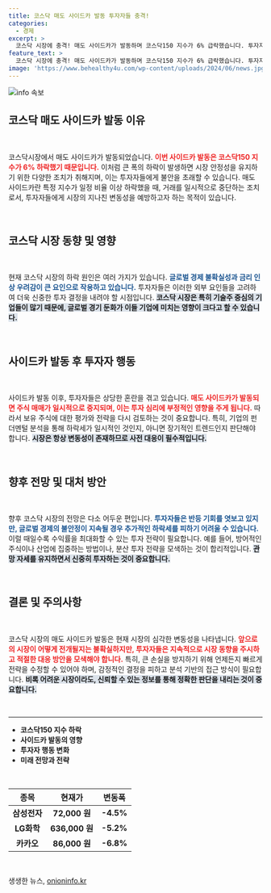 ```yaml
---
title: 코스닥 매도 사이드카 발동 투자자들 충격!
categories:
  - 경제
excerpt: >
  코스닥 시장에 충격! 매도 사이드카가 발동하며 코스닥150 지수가 6% 급락했습니다. 투자자들의 불안감이 고조되는 가운데, 시장의 향방은 과연 어떻게 바뀔까요? 클릭해서 자세히 알아보세요!
feature_text: >
  코스닥 시장에 충격! 매도 사이드카가 발동하며 코스닥150 지수가 6% 급락했습니다. 투자자들의 불안감이 고조되는 가운데, 시장의 향방은 과연 어떻게 바뀔까요? 클릭해서 자세히 알아보세요!
image: 'https://www.behealthy4u.com/wp-content/uploads/2024/06/news.jpg'
---
```


<p><img src="https://www.behealthy4u.com/wp-content/uploads/2024/06/news.jpg" alt="info 속보" /></p>

<h2 data-ke-size="size26">코스닥 매도 사이드카 발동 이유</h2>

<p data-ke-size="size16">&nbsp;</p>

<p>코스닥시장에서 매도 사이드카가 발동되었습니다. <b><span style="color: #ee2323;">이번 사이드카 발동은 코스닥150 지수가 6% 하락했기 때문입니다.</span></b> 이처럼 큰 폭의 하락이 발생하면 시장 안정성을 유지하기 위한 다양한 조치가 취해지며, 이는 투자자들에게 불안을 초래할 수 있습니다. 매도 사이드카란 특정 지수가 일정 비율 이상 하락했을 때, 거래를 일시적으로 중단하는 조치로서, 투자자들에게 시장의 지나친 변동성을 예방하고자 하는 목적이 있습니다.</p>

<p data-ke-size="size16">&nbsp;</p>

<h2 data-ke-size="size26">코스닥 시장 동향 및 영향</h2>

<p data-ke-size="size16">&nbsp;</p>

<p>현재 코스닥 시장의 하락 원인은 여러 가지가 있습니다. <b><span style="color: #1a5490;">글로벌 경제 불확실성과 금리 인상 우려감이 큰 요인으로 작용하고 있습니다.</span></b> 투자자들은 이러한 외부 요인들을 고려하여 더욱 신중한 투자 결정을 내려야 할 시점입니다. <b><span style="background-color: #21538527;">코스닥 시장은 특히 기술주 중심의 기업들이 많기 때문에, 글로벌 경기 둔화가 이들 기업에 미치는 영향이 크다고 할 수 있습니다.</span></b></p>

<p data-ke-size="size16">&nbsp;</p>

<h2 data-ke-size="size26">사이드카 발동 후 투자자 행동</h2>

<p data-ke-size="size16">&nbsp;</p>

<p>사이드카 발동 이후, 투자자들은 상당한 혼란을 겪고 있습니다. <b><span style="color: #ee2323;">매도 사이드카가 발동되면 주식 매매가 일시적으로 중지되며, 이는 투자 심리에 부정적인 영향을 주게 됩니다.</span></b> 따라서 보유 주식에 대한 평가와 전략을 다시 검토하는 것이 중요합니다. 특히, 기업의 펀더멘털 분석을 통해 하락세가 일시적인 것인지, 아니면 장기적인 트렌드인지 판단해야 합니다. <b><span style="background-color: #21538527;">시장은 항상 변동성이 존재하므로 사전 대응이 필수적입니다.</span></b></p>

<p data-ke-size="size16">&nbsp;</p>

<h2 data-ke-size="size26">향후 전망 및 대처 방안</h2>

<p data-ke-size="size16">&nbsp;</p>

<p>향후 코스닥 시장의 전망은 다소 어두운 편입니다. <b><span style="color: #1a5490;">투자자들은 반등 기회를 엿보고 있지만, 글로벌 경제의 불안정이 지속될 경우 추가적인 하락세를 피하기 어려울 수 있습니다.</span></b> 이럴 때일수록 수익률을 최대화할 수 있는 투자 전략이 필요합니다. 예를 들어, 방어적인 주식이나 산업에 집중하는 방법이나, 분산 투자 전략을 모색하는 것이 합리적입니다. <b><span style="background-color: #21538527;">관망 자세를 유지하면서 신중히 투자하는 것이 중요합니다.</span></b></p>

<p data-ke-size="size16">&nbsp;</p>

<h2 data-ke-size="size26">결론 및 주의사항</h2>

<p data-ke-size="size16">&nbsp;</p>

<p>코스닥 시장의 매도 사이드카 발동은 현재 시장의 심각한 변동성을 나타냅니다. <b><span style="color: #ee2323;">앞으로의 시장이 어떻게 전개될지는 불확실하지만, 투자자들은 지속적으로 시장 동향을 주시하고 적절한 대응 방안을 모색해야 합니다.</span></b> 특히, 큰 손실을 방지하기 위해 언제든지 빠르게 전략을 수정할 수 있어야 하며, 감정적인 결정을 피하고 분석 기반의 접근 방식이 필요합니다. <b><span style="background-color: #21538527;">비록 어려운 시장이라도, 신뢰할 수 있는 정보를 통해 정확한 판단을 내리는 것이 중요합니다.</span></b>  </p>

<p data-ke-size="size16">&nbsp;</p>

<hr>

<ul>
    <li><b>코스닥150 지수 하락</b></li>
    <li><b>사이드카 발동의 영향</b></li>
    <li><b>투자자 행동 변화</b></li>
    <li><b>미래 전망과 전략</b></li>
</ul>

<p data-ke-size="size16">&nbsp;</p>

<table style="width: 100%; border-collapse: collapse;">
    <thead>
        <tr>
            <th style="text-align: center;">종목</th>
            <th style="text-align: center;">현재가</th>
            <th style="text-align: center;">변동폭</th>
        </tr>
    </thead>
    <tbody>
        <tr>
            <td style="text-align: center; height: 17px;"><b>삼성전자</b></td>
            <td style="text-align: center; height: 17px;"><b>72,000 원</b></td>
            <td style="text-align: center; height: 17px;"><b>-4.5%</b></td>
        </tr>
        <tr>
            <td style="text-align: center; height: 17px;"><b>LG화학</b></td>
            <td style="text-align: center; height: 17px;"><b>636,000 원</b></td>
            <td style="text-align: center; height: 17px;"><b>-5.2%</b></td>
        </tr>
        <tr>
            <td style="text-align: center; height: 17px;"><b>카카오</b></td>
            <td style="text-align: center; height: 17px;"><b>86,000 원</b></td>
            <td style="text-align: center; height: 17px;"><b>-6.8%</b></td>
        </tr>
    </tbody>
</table> 

<p data-ke-size="size16">&nbsp;</p>
생생한 뉴스, <a href="https://onioninfo.kr" rel="dofollow">onioninfo.kr</a>


